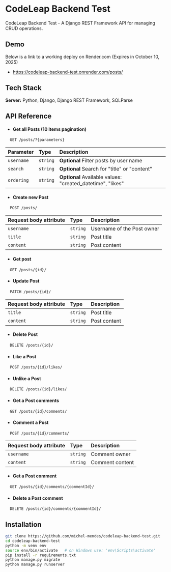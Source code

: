 
# CodeLeap Backend Test

CodeLeap Backend Test - A Django REST Framework API for managing CRUD operations.

## Demo

Below is a link to a working deploy on Render.com (Expires in October 10, 2025)

- https://codeleap-backend-test.onrender.com/posts/

## Tech Stack

**Server:** Python, Django, Django REST Framework, SQLParse


## API Reference

- #### Get all Posts (10 items pagination)

```http
  GET /posts/?{parameters}
```
| Parameter | Type     | Description                       |
| :-------- | :------- | :-------------------------------- |
| `username`| `string` | **Optional** Filter posts by user name |
| `search`   | `string` | **Optional** Search for "title" or "content" |
| `ordering` | `string` | **Optional** Available values: "created_datetime", "likes" |

- #### Create new Post 

```http
  POST /posts/
```

| Request body attribute | Type     | Description                       |
| :-------- | :------- | :-------------------------------- |
| `username`| `string` | Username of the Post owner |
| `title`   | `string` | Post title |
| `content` | `string` | Post content |

- #### Get post

```http
  GET /posts/{id}/
```

- #### Update Post 

```http
  PATCH /posts/{id}/
```

| Request body attribute | Type     | Description                       |
| :-------- | :------- | :-------------------------------- |
| `title`   | `string` | Post title |
| `content` | `string` | Post content |

- #### Delete Post 

```http
  DELETE /posts/{id}/
```

- #### Like a Post 

```http
  POST /posts/{id}/likes/
```

- #### Unlike a Post 

```http
  DELETE /posts/{id}/likes/
```

- #### Get a Post comments

```http
  GET /posts/{id}/comments/
```

- #### Comment a Post

```http
  POST /posts/{id}/comments/
```
| Request body attribute | Type     | Description                       |
| :-------- | :------- | :-------------------------------- |
| `username`   | `string` | Comment owner |
| `content` | `string` | Comment content |

- #### Get a Post comment

```http
  GET /posts/{id}/comments/{commentId}/
```

- #### Delete a Post comment

```http
  DELETE /posts/{id}/comments/{commentId}/
```
## Installation

```bash
git clone https://github.com/michel-mendes/codeleap-backend-test.git
cd codeleap-backend-test
python -m venv env
source env/bin/activate   # on Windows use: 'env\Scripts\activate'
pip install -r requirements.txt
python manage.py migrate
python manage.py runserver
```
    